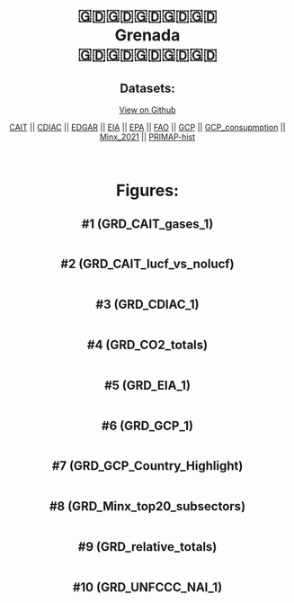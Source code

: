 
<center>
<h1 align="center">
🇬🇩🇬🇩🇬🇩🇬🇩🇬🇩
<br>
Grenada
<br>
🇬🇩🇬🇩🇬🇩🇬🇩🇬🇩
</h1>
<h2>Datasets:</h2>
<p><a href="https://github.com/dquintani/GreenhouseData/tree/master/country_data/GRD_Grenada/data">View on Github</a>
<br></p><p><a href="data/GRD_CAIT.csv">CAIT</a> || <a href="data/GRD_CDIAC.csv">CDIAC</a> || <a href="data/GRD_EDGAR.csv">EDGAR</a> || <a href="data/GRD_EIA.csv">EIA</a> || <a href="data/GRD_EPA.csv">EPA</a> || <a href="data/GRD_FAO.csv">FAO</a> || <a href="data/GRD_GCP.csv">GCP</a> || <a href="data/GRD_GCP_consupmption.csv">GCP_consupmption</a> || <a href="data/GRD_Minx_2021.csv">Minx_2021</a> || <a href="data/GRD_PRIMAP-hist.csv">PRIMAP-hist</a></p><p><br></p>
<h1>Figures:</h1><h2>#1 (GRD_CAIT_gases_1)</h2>
<p><img alt="" src="figures/GRD_CAIT_gases_1.png" /></p><h2>#2 (GRD_CAIT_lucf_vs_nolucf)</h2>
<p><img alt="" src="figures/GRD_CAIT_lucf_vs_nolucf.png" /></p><h2>#3 (GRD_CDIAC_1)</h2>
<p><img alt="" src="figures/GRD_CDIAC_1.png" /></p><h2>#4 (GRD_CO2_totals)</h2>
<p><img alt="" src="figures/GRD_CO2_totals.png" /></p><h2>#5 (GRD_EIA_1)</h2>
<p><img alt="" src="figures/GRD_EIA_1.png" /></p><h2>#6 (GRD_GCP_1)</h2>
<p><img alt="" src="figures/GRD_GCP_1.png" /></p><h2>#7 (GRD_GCP_Country_Highlight)</h2>
<p><img alt="" src="figures/GRD_GCP_Country_Highlight.png" /></p><h2>#8 (GRD_Minx_top20_subsectors)</h2>
<p><img alt="" src="figures/GRD_Minx_top20_subsectors.png" /></p><h2>#9 (GRD_relative_totals)</h2>
<p><img alt="" src="figures/GRD_relative_totals.png" /></p><h2>#10 (GRD_UNFCCC_NAI_1)</h2>
<p><img alt="" src="figures/GRD_UNFCCC_NAI_1.png" /></p>